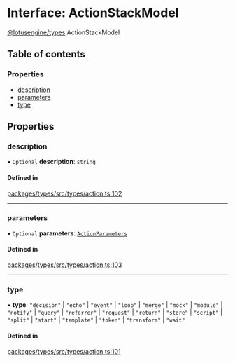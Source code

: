 # Interface: ActionStackModel

[@lotusengine/types](../wiki/@lotusengine.types).ActionStackModel

## Table of contents

### Properties

- [description](../wiki/@lotusengine.types.ActionStackModel#description)
- [parameters](../wiki/@lotusengine.types.ActionStackModel#parameters)
- [type](../wiki/@lotusengine.types.ActionStackModel#type)

## Properties

### description

• `Optional` **description**: `string`

#### Defined in

[packages/types/src/types/action.ts:102](https://github.com/lotusengine/sdk/blob/fdb90a3/packages/types/src/types/action.ts#L102)

___

### parameters

• `Optional` **parameters**: [`ActionParameters`](../wiki/@lotusengine.types#actionparameters)

#### Defined in

[packages/types/src/types/action.ts:103](https://github.com/lotusengine/sdk/blob/fdb90a3/packages/types/src/types/action.ts#L103)

___

### type

• **type**: ``"decision"`` \| ``"echo"`` \| ``"event"`` \| ``"loop"`` \| ``"merge"`` \| ``"mock"`` \| ``"module"`` \| ``"notify"`` \| ``"query"`` \| ``"referrer"`` \| ``"request"`` \| ``"return"`` \| ``"store"`` \| ``"script"`` \| ``"split"`` \| ``"start"`` \| ``"template"`` \| ``"token"`` \| ``"transform"`` \| ``"wait"``

#### Defined in

[packages/types/src/types/action.ts:101](https://github.com/lotusengine/sdk/blob/fdb90a3/packages/types/src/types/action.ts#L101)
